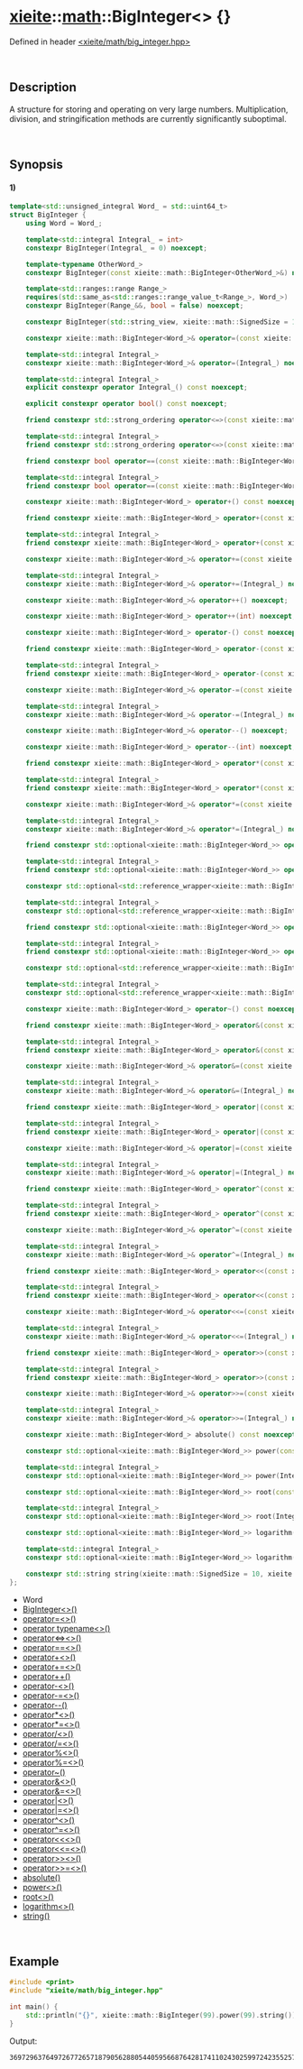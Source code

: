 # [xieite](../../xieite.md)\:\:[math](../../math.md)\:\:BigInteger\<\> \{\}
Defined in header [<xieite/math/big_integer.hpp>](../../../include/xieite/math/big_integer.hpp)

&nbsp;

## Description
A structure for storing and operating on very large numbers. Multiplication, division, and stringification methods are currently significantly suboptimal.

&nbsp;

## Synopsis
#### 1)
```cpp
template<std::unsigned_integral Word_ = std::uint64_t>
struct BigInteger {
    using Word = Word_;

    template<std::integral Integral_ = int>
    constexpr BigInteger(Integral_ = 0) noexcept;

    template<typename OtherWord_>
    constexpr BigInteger(const xieite::math::BigInteger<OtherWord_>&) noexcept;

    template<std::ranges::range Range_>
    requires(std::same_as<std::ranges::range_value_t<Range_>, Word_>)
    constexpr BigInteger(Range_&&, bool = false) noexcept;

    constexpr BigInteger(std::string_view, xieite::math::SignedSize = 10, xieite::strings::NumberComponents = xieite::strings::NumberComponents()) noexcept;

    constexpr xieite::math::BigInteger<Word_>& operator=(const xieite::math::BigInteger<Word_>&) noexcept;

    template<std::integral Integral_>
    constexpr xieite::math::BigInteger<Word_>& operator=(Integral_) noexcept;

    template<std::integral Integral_>
    explicit constexpr operator Integral_() const noexcept;

    explicit constexpr operator bool() const noexcept;

    friend constexpr std::strong_ordering operator<=>(const xieite::math::BigInteger<Word_>&, const xieite::math::BigInteger<Word_>&) noexcept;

    template<std::integral Integral_>
    friend constexpr std::strong_ordering operator<=>(const xieite::math::BigInteger<Word_>&, Integral_) noexcept;

    friend constexpr bool operator==(const xieite::math::BigInteger<Word_>&, const xieite::math::BigInteger<Word_>&) const noexcept;

    template<std::integral Integral_>
    friend constexpr bool operator==(const xieite::math::BigInteger<Word_>&, Integral_) const noexcept;

    constexpr xieite::math::BigInteger<Word_> operator+() const noexcept;

    friend constexpr xieite::math::BigInteger<Word_> operator+(const xieite::math::BigInteger<Word_>&, const xieite::math::BigInteger<Word_>&) noexcept;

    template<std::integral Integral_>
    friend constexpr xieite::math::BigInteger<Word_> operator+(const xieite::math::BigInteger<Word_>&, Integral_) noexcept;

    constexpr xieite::math::BigInteger<Word_>& operator+=(const xieite::math::BigInteger<Word_>&) noexcept;

    template<std::integral Integral_>
    constexpr xieite::math::BigInteger<Word_>& operator+=(Integral_) noexcept;

    constexpr xieite::math::BigInteger<Word_>& operator++() noexcept;

    constexpr xieite::math::BigInteger<Word_> operator++(int) noexcept;

    constexpr xieite::math::BigInteger<Word_> operator-() const noexcept;

    friend constexpr xieite::math::BigInteger<Word_> operator-(const xieite::math::BigInteger<Word_>&, const xieite::math::BigInteger<Word_>&) noexcept;

    template<std::integral Integral_>
    friend constexpr xieite::math::BigInteger<Word_> operator-(const xieite::math::BigInteger<Word_>&, Integral_) noexcept;

    constexpr xieite::math::BigInteger<Word_>& operator-=(const xieite::math::BigInteger<Word_>&) noexcept;

    template<std::integral Integral_>
    constexpr xieite::math::BigInteger<Word_>& operator-=(Integral_) noexcept;

    constexpr xieite::math::BigInteger<Word_>& operator--() noexcept;

    constexpr xieite::math::BigInteger<Word_> operator--(int) noexcept;

    friend constexpr xieite::math::BigInteger<Word_> operator*(const xieite::math::BigInteger<Word_>&, const xieite::math::BigInteger<Word_>&);

    template<std::integral Integral_>
    friend constexpr xieite::math::BigInteger<Word_> operator*(const xieite::math::BigInteger<Word_>&, Integral_) noexcept;

    constexpr xieite::math::BigInteger<Word_>& operator*=(const xieite::math::BigInteger<Word_>&) noexcept;

    template<std::integral Integral_>
    constexpr xieite::math::BigInteger<Word_>& operator*=(Integral_) noexcept;

    friend constexpr std::optional<xieite::math::BigInteger<Word_>> operator/(const xieite::math::BigInteger<Word_>&, const xieite::math::BigInteger<Word_>&) noexcept;

    template<std::integral Integral_>
    friend constexpr std::optional<xieite::math::BigInteger<Word_>> operator/(const xieite::math::BigInteger<Word_>&, Integral_) noexcept;

    constexpr std::optional<std::reference_wrapper<xieite::math::BigInteger<Word_>>> operator/=(const xieite::math::BigInteger<Word_>&) noexcept;

    template<std::integral Integral_>
    constexpr std::optional<std::reference_wrapper<xieite::math::BigInteger<Word_>>> operator/=(Integral_) noexcept;

    friend constexpr std::optional<xieite::math::BigInteger<Word_>> operator%(const xieite::math::BigInteger<Word_>&, const xieite::math::BigInteger<Word_>&) noexcept;

    template<std::integral Integral_>
    friend constexpr std::optional<xieite::math::BigInteger<Word_>> operator%(const xieite::math::BigInteger<Word_>&, Integral_) noexcept;

    constexpr std::optional<std::reference_wrapper<xieite::math::BigInteger<Word_>>> operator%=(const xieite::math::BigInteger<Word_>&) noexcept;

    template<std::integral Integral_>
    constexpr std::optional<std::reference_wrapper<xieite::math::BigInteger<Word_>>> operator%=(Integral_) noexcept;

    constexpr xieite::math::BigInteger<Word_> operator~() const noexcept;

    friend constexpr xieite::math::BigInteger<Word_> operator&(const xieite::math::BigInteger<Word_>&, const xieite::math::BigInteger<Word_>&) noexcept;

    template<std::integral Integral_>
    friend constexpr xieite::math::BigInteger<Word_> operator&(const xieite::math::BigInteger<Word_>&, Integral_) noexcept;

    constexpr xieite::math::BigInteger<Word_>& operator&=(const xieite::math::BigInteger<Word_>&) noexcept;

    template<std::integral Integral_>
    constexpr xieite::math::BigInteger<Word_>& operator&=(Integral_) noexcept;

    friend constexpr xieite::math::BigInteger<Word_> operator|(const xieite::math::BigInteger<Word_>&, const xieite::math::BigInteger<Word_>&) noexcept;

    template<std::integral Integral_>
    friend constexpr xieite::math::BigInteger<Word_> operator|(const xieite::math::BigInteger<Word_>&, Integral_) noexcept;

    constexpr xieite::math::BigInteger<Word_>& operator|=(const xieite::math::BigInteger<Word_>&) noexcept;

    template<std::integral Integral_>
    constexpr xieite::math::BigInteger<Word_>& operator|=(Integral_) noexcept;

    friend constexpr xieite::math::BigInteger<Word_> operator^(const xieite::math::BigInteger<Word_>&, const xieite::math::BigInteger<Word_>&) noexcept;

    template<std::integral Integral_>
    friend constexpr xieite::math::BigInteger<Word_> operator^(const xieite::math::BigInteger<Word_>&, Integral_) noexcept;

    constexpr xieite::math::BigInteger<Word_>& operator^=(const xieite::math::BigInteger<Word_>&) noexcept;

    template<std::integral Integral_>
    constexpr xieite::math::BigInteger<Word_>& operator^=(Integral_) noexcept;

    friend constexpr xieite::math::BigInteger<Word_> operator<<(const xieite::math::BigInteger<Word_>&, const xieite::math::BigInteger<Word_>&) noexcept;

    template<std::integral Integral_>
    friend constexpr xieite::math::BigInteger<Word_> operator<<(const xieite::math::BigInteger<Word_>&, Integral_) noexcept;

    constexpr xieite::math::BigInteger<Word_>& operator<<=(const xieite::math::BigInteger<Word_>&) noexcept;

    template<std::integral Integral_>
    constexpr xieite::math::BigInteger<Word_>& operator<<=(Integral_) noexcept;

    friend constexpr xieite::math::BigInteger<Word_> operator>>(const xieite::math::BigInteger<Word_>&, const xieite::math::BigInteger<Word_>&) noexcept;

    template<std::integral Integral_>
    friend constexpr xieite::math::BigInteger<Word_> operator>>(const xieite::math::BigInteger<Word_>&, Integral_) noexcept;

    constexpr xieite::math::BigInteger<Word_>& operator>>=(const xieite::math::BigInteger<Word_>&) noexcept;

    template<std::integral Integral_>
    constexpr xieite::math::BigInteger<Word_>& operator>>=(Integral_) noexcept;

    constexpr xieite::math::BigInteger<Word_> absolute() const noexcept;

    constexpr std::optional<xieite::math::BigInteger<Word_>> power(const xieite::math::BigInteger<Word_>&) const noexcept;

    template<std::integral Integral_>
    constexpr std::optional<xieite::math::BigInteger<Word_>> power(Integral_) const noexcept;

    constexpr std::optional<xieite::math::BigInteger<Word_>> root(const xieite::math::BigInteger<Word_>&) const noexcept;

    template<std::integral Integral_>
    constexpr std::optional<xieite::math::BigInteger<Word_>> root(Integral_) const noexcept;

    constexpr std::optional<xieite::math::BigInteger<Word_>> logarithm(const xieite::math::BigInteger<Word_>&) const noexcept;

    template<std::integral Integral_>
    constexpr std::optional<xieite::math::BigInteger<Word_>> logarithm(Integral_) const noexcept;

    constexpr std::string string(xieite::math::SignedSize = 10, xieite::strings::NumberComponents = xieite::strings::NumberComponents()) const noexcept;
};
```
- Word
- [BigInteger\<\>\(\)](./structures/big_integer/1/operators/constructor.md)
- [operator=\<\>\(\)](./structures/big_integer/1/operators/assign.md)
- [operator typename\<\>\(\)](./structures/big_integer/1/operators/cast.md)
- [operator\<=\>\<\>\(\)](./structures/big_integer/1/operators/spaceship.md)
- [operator==\<\>\(\)](./structures/big_integer/1/operators/s/equal.md)
- [operator+\<\>\(\)](./structures/big_integer/1/operators/add.md)
- [operator+=\<\>\(\)](./structures/big_integer/1/operators/addAssign.md)
- [operator++\(\)](./structures/big_integer/1/operators/increment.md)
- [operator-\<\>\(\)](./structures/big_integer/1/operators/subtract.md)
- [operator-=\<\>\(\)](./structures/big_integer/1/operators/subtract_assign.md)
- [operator--\(\)](./structures/big_integer/1/operators/decrement.md)
- [operator*\<\>\(\)](./structures/big_integer/1/operators/multiply.md)
- [operator*=\<\>\(\)](./structures/big_integer/1/operators/multiply_assign.md)
- [operator/\<\>\(\)](./structures/big_integer/1/operators/divide.md)
- [operator/=\<\>\(\)](./structures/big_integer/1/operators/divide_assign.md)
- [operator%\<\>\(\)](./structures/big_integer/1/operators/modulo.md)
- [operator%=\<\>\(\)](./structures/big_integer/1/operators/modulo_assign.md)
- [operator~\(\)](./structures/big_integer/1/operators/bitwise_not.md)
- [operator&\<\>\(\)](./structures/big_integer/1/operators/bitwise_and.md)
- [operator&=\<\>\(\)](./structures/big_integer/1/operators/bitwise_and_assign.md)
- [operator|\<\>\(\)](./structures/big_integer/1/operators/bitwise_or.md)
- [operator|=\<\>\(\)](./structures/big_integer/1/operators/bitwise_or_assign.md)
- [operator^\<\>\(\)](./structures/big_integer/1/operators/bitwise_xor.md)
- [operator^=\<\>\(\)](./structures/big_integer/1/operators/bitwise_xor_assign.md)
- [operator\<\<\<\>\(\)](./structures/big_integer/1/operators/bitwise_shift_left.md)
- [operator\<\<=\<\>\(\)](./structures/big_integer/1/operators/bitwise_shift_left_assign.md)
- [operator\>\>\<\>\(\)](./structures/big_integer/1/operators/bitwise_shift_right.md)
- [operator\>\>=\<\>\(\)](./structures/big_integer/1/operators/bitwise_shift_right_assign.md)
- [absolute\(\)](./structures/big_integer/1/absolute.md)
- [power\<\>\(\)](./structures/big_integer/1/power.md)
- [root\<\>\(\)](./structures/big_integer/1/root.md)
- [logarithm\<\>\(\)](./structures/big_integer/1/logarithm.md)
- [string\(\)](./structures/big_integer/1/string.md)

&nbsp;

## Example
```cpp
#include <print>
#include "xieite/math/big_integer.hpp"

int main() {
    std::println("{}", xieite::math::BigInteger(99).power(99).string());
}
```
Output:
```
369729637649726772657187905628805440595668764281741102430259972423552570455277523421410650010128232727940978889548326540119429996769494359451621570193644014418071060667659301384999779999159200499899
```
